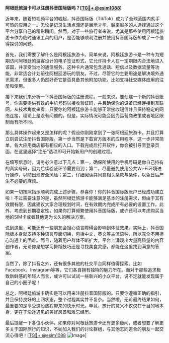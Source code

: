 **阿根廷旅游卡可以注册抖音国际版吗？[[TG💪+ @esim1088](https://t.me/s/esim1088)]**

近年来，随着短视频平台的崛起，抖音国际版（TikTok）成为了全球范围内炙手可热的应用之一。无论是记录生活点滴还是展示才华，越来越多的人选择通过这个平台分享自己的精彩瞬间。然而，对于一些旅行者来说，尤其是那些使用阿根廷旅游卡作为临时通讯工具的用户，是否能够顺利注册并使用抖音国际版却成了一个值得探讨的问题。

首先，我们需要了解什么是阿根廷旅游卡。简单来说，阿根廷旅游卡是一种专为短期访问阿根廷的游客设计的电子签证形式，它允许持卡人在一定期限内合法地进入该国，并享受当地的通信服务。这种卡片通常包含通话、短信以及数据流量等功能，非常适合计划前往阿根廷游玩的朋友。不过，尽管它的主要用途是解决境外通讯需求，但很多人仍然好奇它是否具备其他附加功能，比如支持社交媒体应用的注册和使用。

接下来我们来分析一下抖音国际版的注册流程。一般来说，要创建一个新的抖音账号，你需要提供有效的手机号码以接收验证码，并且确保你的设备已经连接到互联网。从技术角度来看，只要你的阿根廷旅游卡能够正常接收短信并且保持稳定的网络连接，理论上是没有问题的。但是，实际情况可能会因为运营商政策或者地区限制而有所不同。

那么具体操作起来又是怎样的呢？假设你刚刚拿到了一张阿根廷旅游卡，并且打算立刻尝试注册抖音国际版。第一步当然是下载官方版本的应用程序，这一步非常简单，各大应用商店都有相应的入口。下载完成后打开软件，你会被引导至登录页面，在这里选择“注册”选项即可开始新用户的创建过程。

在填写信息时，请务必注意以下几点：第一，确保所使用的手机号码是你自己持有的真实号码，因为后续验证环节需要用到；第二，尽量避免使用公共Wi-Fi环境进行操作，以防出现安全风险；第三，仔细阅读并同意相关条款与条件，以免日后产生不必要的麻烦。

如果一切按照指示顺利完成上述步骤，恭喜你！你的抖音国际版账户已经成功建立啦！不过需要注意的是，虽然阿根廷旅游卡能够满足基本的注册需求，但由于其有效期有限，因此建议大家合理规划时间，在有效期内完成所有必要的设置工作。此外，考虑到长期稳定性，如果你打算频繁使用抖音国际版，或许还可以考虑购买当地的SIM卡或者其他更为长久的解决方案。

说到这里，可能还有一些朋友会担心语言障碍会影响到体验效果。实际上，抖音国际版本身就支持多种语言界面切换，包括中文、英文等主流语种，所以完全不用担心沟通上的困难。而且，随着用户群体不断扩大，平台上涌现出大量高质量的内容创作者，无论你是想学习舞蹈技巧还是寻找美食灵感，都能在这里找到满意的答案。

当然了，除了抖音之外，还有很多其他的社交平台同样值得探索。比如Facebook、Instagram等等，它们各自拥有独特的魅力所在。而对于那些追求极致新鲜感的年轻人而言，或许可以试试一些新兴的小众平台，说不定就能发现属于自己的小圈子呢！

总之，阿根廷旅游卡确实是可以用来注册抖音国际版的。只要你遵循正确的指引，并且保持良好的上网状态，整个过程其实并不复杂。当然啦，无论最终结果如何，最重要的是享受这段旅程带来的快乐时光。毕竟，旅行的意义不仅仅在于目的地本身，更在于沿途遇见的美好风景和难忘经历。

最后提醒一下各位小伙伴，如果你对阿根廷旅游卡还有更多疑问，或者想要了解更多关于国际旅行的知识，不妨加入我们的讨论群组，与其他志同道合的朋友一起交流心得吧！[[TG💪+ @esim1088](https://t.me/s/esim1088) ![Image](https://i.postimg.cc/4NQfJmqS/Snipaste-2025-05-13-00-14-12.png)]